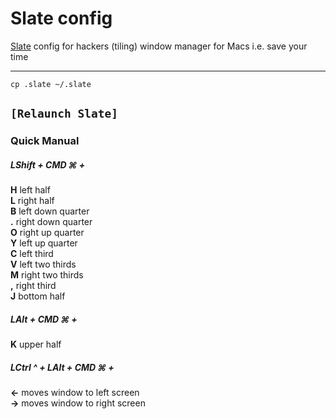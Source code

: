 # Slate config
[Slate](https://github.com/jigish/slate) config for hackers (tiling) window manager for Macs i.e. save your time

---
`cp .slate ~/.slate`

`[Relaunch Slate]`
---
### Quick Manual

##### LShift + CMD ⌘  + 
 
   **H** left half  
   **L** right half  
   **B** left down quarter  
   **.** right down quarter  
   **O** right up quarter  
   **Y** left up quarter  
   **C** left third  
   **V** left two thirds  
   **M** right two thirds  
   **,** right third  
   **J** bottom half  

##### LAlt + CMD ⌘ +
   
   **K** upper half

##### LCtrl ^ + LAlt + CMD ⌘ +

  **←** moves window to left screen  
  **→** moves window to right screen  


